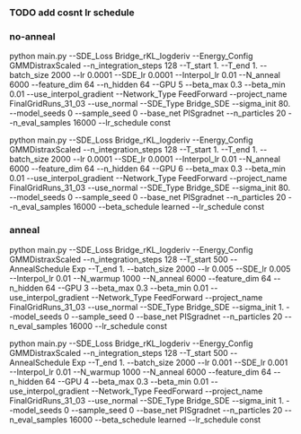### TODO add cosnt lr schedule
### no-anneal
python main.py --SDE_Loss Bridge_rKL_logderiv --Energy_Config GMMDistraxScaled --n_integration_steps 128 --T_start 1. --T_end 1. --batch_size 2000 --lr 0.0001 --SDE_lr 0.0001 --Interpol_lr 0.01 --N_anneal 6000 --feature_dim 64 --n_hidden 64 --GPU 5 --beta_max 0.3 --beta_min 0.01 --use_interpol_gradient --Network_Type FeedForward --project_name FinalGridRuns_31_03 --use_normal --SDE_Type Bridge_SDE --sigma_init 80. --model_seeds 0 --sample_seed 0 --base_net PISgradnet --n_particles 20 --n_eval_samples 16000  --lr_schedule const

python main.py --SDE_Loss Bridge_rKL_logderiv --Energy_Config GMMDistraxScaled --n_integration_steps 128 --T_start 1. --T_end 1. --batch_size 2000 --lr 0.0001 --SDE_lr 0.0001 --Interpol_lr 0.01 --N_anneal 6000 --feature_dim 64 --n_hidden 64 --GPU 6 --beta_max 0.3 --beta_min 0.01 --use_interpol_gradient --Network_Type FeedForward --project_name FinalGridRuns_31_03 --use_normal --SDE_Type Bridge_SDE --sigma_init 80. --model_seeds 0 --sample_seed 0 --base_net PISgradnet --n_particles 20 --n_eval_samples 16000 --beta_schedule learned  --lr_schedule const


### anneal
python main.py --SDE_Loss Bridge_rKL_logderiv --Energy_Config GMMDistraxScaled --n_integration_steps 128 --T_start 500  --AnnealSchedule Exp  --T_end 1. --batch_size 2000 --lr 0.005 --SDE_lr 0.005 --Interpol_lr 0.01 --N_warmup 1000 --N_anneal 6000 --feature_dim 64 --n_hidden 64 --GPU 3 --beta_max 0.3 --beta_min 0.01 --use_interpol_gradient --Network_Type FeedForward --project_name FinalGridRuns_31_03 --use_normal --SDE_Type Bridge_SDE --sigma_init 1. --model_seeds 0 --sample_seed 0 --base_net PISgradnet --n_particles 20 --n_eval_samples 16000 --lr_schedule const

python main.py --SDE_Loss Bridge_rKL_logderiv --Energy_Config GMMDistraxScaled --n_integration_steps 128 --T_start 500 --AnnealSchedule Exp --T_end 1. --batch_size 2000 --lr 0.001 --SDE_lr 0.001 --Interpol_lr 0.01 --N_warmup 1000 --N_anneal 6000 --feature_dim 64 --n_hidden 64 --GPU 4 --beta_max 0.3 --beta_min 0.01 --use_interpol_gradient --Network_Type FeedForward --project_name FinalGridRuns_31_03 --use_normal --SDE_Type Bridge_SDE --sigma_init 1. --model_seeds 0 --sample_seed 0 --base_net PISgradnet --n_particles 20 --n_eval_samples 16000 --beta_schedule learned  --lr_schedule const
